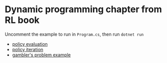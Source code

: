 # Dynamic programming chapter from RL book

Uncomment the example to run in `Program.cs`, then run `dotnet run`

- [policy evaluation](PolicyEvaluation.readme.md)
- [policy iteration](PolicyIteration.readme.md)
- [gambler's problem example](GamblersProblem.readme.md)
